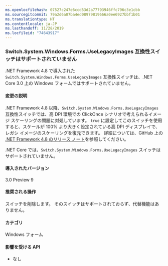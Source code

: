```yaml
---
ms.openlocfilehash: 07527c247e6ccd53d2a77793946ffc796c3e1cbb
ms.sourcegitcommit: 79a2d6a07ba4ed08979819666a0ee6927bbf1b01
ms.translationtype: HT
ms.contentlocale: ja-JP
ms.lasthandoff: 11/28/2019
ms.locfileid: "74643917"
---
```

### <a name="switchsystemwindowsformsuselegacyimages-compatibility-switch-not-supported"></a>Switch.System.Windows.Forms.UseLegacyImages 互換性スイッチはサポートされていません

.NET Framework 4.8 で導入された `Switch.System.Windows.Forms.UseLegacyImages` 互換性スイッチは、.NET Core 3.0 上の Windows フォームではサポートされていません。

#### <a name="change-description"></a>変更の説明

.NET Framework 4.8 以降、`Switch.System.Windows.Forms.UseLegacyImages` 互換性スイッチでは、高 DPI 環境での ClickOnce シナリオで考えられるイメージ スケーリングの問題に対処しています。 `true` に設定してこのスイッチを使用すると、スケールが 100% より大きく設定されている高 DPI ディスプレイで、レガシ イメージのスケーリングを復元できます。 詳細については、GitHub 上の [.NET Framework 4.8 のリリース ノート](https://github.com/microsoft/dotnet/blob/master/releases/net48/dotnet48-changes.md#clickonce)を参照してください。

.NET Core では、`Switch.System.Windows.Forms.UseLegacyImages` スイッチはサポートされていません。

#### <a name="version-introduced"></a>導入されたバージョン

3.0 Preview 9

#### <a name="recommended-action"></a>推奨される操作

スイッチを削除します。 そのスイッチはサポートされておらず、代替機能はありません。

#### <a name="category"></a>カテゴリ

Windows フォーム

#### <a name="affected-apis"></a>影響を受ける API

- なし

<!-- 

### Affected APIs

- Not detectable via API analysis

-->
